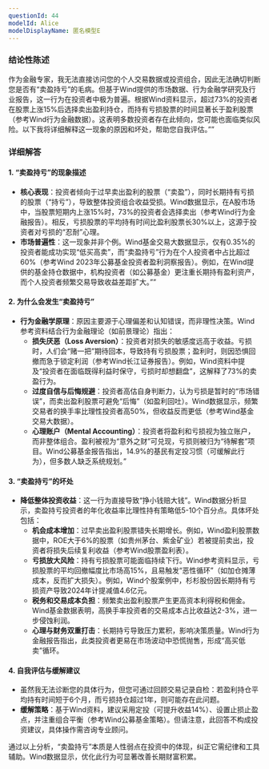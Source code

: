 ```yaml
---
questionId: 44
modelId: Alice
modelDisplayName: 匿名模型E
---
```

### 结论性陈述

作为金融专家，我无法直接访问您的个人交易数据或投资组合，因此无法确切判断您是否有“卖盈持亏”的毛病。但基于Wind提供的市场数据、行为金融学研究及行业报告，这一行为在投资者中极为普遍。根据Wind资料显示，超过73%的投资者在股票上涨15%后选择卖出盈利持仓，而持有亏损股票的时间显著长于盈利股票（参考Wind行为金融数据）。这表明多数投资者存在此倾向，您可能也面临类似风险。以下我将详细解释这一现象的原因和坏处，帮助您自我评估。””

### 详细解答

#### 1. **“卖盈持亏”的现象描述**

- **核心表现**：投资者倾向于过早卖出盈利的股票（“卖盈”），同时长期持有亏损的股票（“持亏”），导致整体投资组合收益受损。Wind数据显示，在A股市场中，当股票短期内上涨15%时，73%的投资者会选择卖出（参考Wind行为金融报告）。相反，亏损股票的平均持有时间比盈利股票长30%以上，这源于投资者对亏损的“忍耐”心理。
- **市场普遍性**：这一现象并非个例。Wind基金交易大数据显示，仅有0.35%的投资者能成功实现“低买高卖”，而“卖盈持亏”行为在个人投资者中占比超过60%（参考Wind 2023年公募基金投资者盈利洞察报告）。例如，在Wind提供的基金持仓数据中，机构投资者（如公募基金）更注重长期持有盈利资产，而个人投资者频繁交易导致收益差距扩大。””

#### 2. **为什么会发生“卖盈持亏”**

- **行为金融学原理**：原因主要源于心理偏差和认知错误，而非理性决策。Wind参考资料结合行为金融理论（如前景理论）指出：
    - **损失厌恶（Loss Aversion）**：投资者对损失的敏感度远高于收益。亏损时，人们会“赌一把”期待回本，导致持有亏损股票；盈利时，则因恐惧回撤而急于锁定利润（参考Wind长江证券报告）。例如，Wind资料中提及“投资者在面临既得利益时保守，亏损时却想翻盘”，这解释了73%的卖盈行为。
    - **过度自信与后悔规避**：投资者高估自身判断力，认为亏损是暂时的“市场错误”，而卖出盈利股票可避免“后悔”（如盈利回吐）。Wind数据显示，频繁交易者的换手率比理性投资者高50%，但收益反而更低（参考Wind基金交易大数据）。
    - **心理账户（Mental Accounting）**：投资者将盈利和亏损视为独立账户，而非整体组合。盈利被视为“意外之财”可兑现，亏损则被归为“待解套”项目。Wind公募基金报告指出，14.9%的基民有定投习惯（可缓解此行为），但多数人缺乏系统规划。”

#### 3. **“卖盈持亏”的坏处**

- **降低整体投资收益**：这一行为直接导致“挣小钱赔大钱”。Wind数据分析显示，卖盈持亏投资者的年化收益率比理性持有策略低5-10个百分点。具体坏处包括：
    - **机会成本增加**：过早卖出盈利股票错失长期增长。例如，Wind盈利股票数据中，ROE大于6%的股票（如贵州茅台、紫金矿业）若被提前卖出，投资者将损失后续复利收益（参考Wind股票盈利表）。
    - **亏损放大风险**：持有亏损股票可能面临持续下行。Wind参考资料显示，亏损股票的平均回撤幅度比市场高15%，且易触发“恶性循环”（如加仓摊薄成本，反而扩大损失）。例如，Wind个股案例中，杉杉股份因长期持有亏损资产导致2024年计提减值4.6亿元。
    - **税务和交易成本负担**：频繁卖出盈利股票产生更高资本利得税和佣金。Wind基金数据表明，高换手率投资者的交易成本占比收益达2-3%，进一步侵蚀利润。
    - **心理与财务双重打击**：长期持亏导致压力累积，影响决策质量。Wind行为金融报告指出，此类投资者更易在市场波动中恐慌抛售，形成“高买低卖”循环。

#### 4. **自我评估与缓解建议**

- 虽然我无法诊断您的具体行为，但您可通过回顾交易记录自检：若盈利持仓平均持有时间短于6个月，而亏损持仓超过1年，则可能存在此问题。
- **缓解策略**：基于Wind资料，建议采用定投（可提升收益14%）、设置止损止盈点，并注重组合平衡（参考Wind公募基金策略）。但请注意，此回答不构成投资建议，具体操作需咨询专业顾问。

通过以上分析，“卖盈持亏”本质是人性弱点在投资中的体现，纠正它需纪律和工具辅助。Wind数据显示，优化此行为可显著改善长期财富积累。
